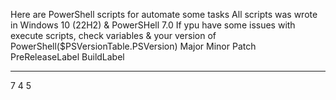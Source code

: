 Here are PowerShell scripts for automate some tasks
All scripts was wrote in Windows 10 (22H2) & PowerSHell 7.0
If ypu have some issues with execute scripts, check variables & your version of PowerShell($PSVersionTable.PSVersion)
Major  Minor  Patch  PreReleaseLabel BuildLabel
-----  -----  -----  --------------- ----------
7      4      5